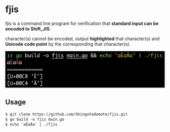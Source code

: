 # fjis
fjis is a command line program for verification that **standard input can be encoded to Shift_JIS**.


character(s) cannot be encoded, output **highlighted** that character(s) and **Unicode code point** by the corresponding that character(s).


![console image](console.png)

## Usage

```
$ git clone https://github.com/ShingoYadomoto/fjis.git
$ go build -o fjis main.go
$ echo 'aÈaÄa' | ./fjis
```
